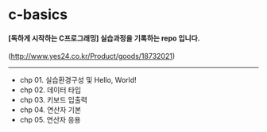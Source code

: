 # c-basics

#### [독하게 시작하는 C프로그래밍] 실습과정을 기록하는 repo 입니다.

(http://www.yes24.co.kr/Product/goods/18732021)

----------

- chp 01. 실습환경구성 및 Hello, World!
- chp 02. 데이터 타입
- chp 03. 키보드 입출력
- chp 04. 연산자 기본
- chp 05. 연산자 응용
